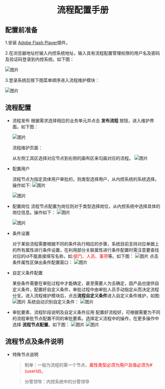 # <center>流程配置手册</center>
## 配置前准备
1.安装 [Adobe Flash Player](ins/flashplayer_install_cn.exe)插件。

2.在浏览器地址栏输入内控系统地址，输入具有流程配置管理权限的用户名及密码及验证码登录到内控系统。如下图：

  ![图片](images/workflow/p1.png)

3.登录系统后按下图菜单顺序进入流程维护模块：

  ![图片](images/workflow/p2.png)

## 流程配置
* 流程发布
  根据需求选择相应的业务单元并点击 **发布流程** 按钮，进入维护界面。如下图：

  ![图片](images/workflow/p3.png)

  流程维护页面：
  
  从左侧工具区选择对应节点到右侧的画布区来勾画对应的流程。
  ![图片](images/workflow/p4.png)
* 配置用户

  流程节点为指定具体用户审批的，则类型选择用户，从内控系统的系统选择。操作如下:
  ![图片](images/workflow/p5.png)

  ![图片](images/workflow/p6.png)

* 配置岗位
  流程节点配置为岗位则对于类型选择岗位，从内控系统中选择具体的岗位信息。操作如下：
  ![图片](images/workflow/p7.png)
  
  ![图片](images/workflow/p8.png)

* 条件设置
  
  对于某些流程需要根据不同的条件执行相应的步骤，系统目前支持对应单据上的所有属性进行条件设置，在利用部分关联属性进行条件配置时需注意要查找对应的id不能直接填写名称，如:<font color='red'>部门、人员、事项</font>等。如下图：
  ![图片](images/workflow/p9.png)
  点击条件属性区弹出条件配置窗口：
  ![图片](images/workflow/p10.png)
 * 自定义条件配置

   某些条件需要在审批过程中才能确定，甚至需要人为去确定，固产品也提供自定义条件，配置好自定义条件，审批过程中由审批人员手动指定从而决定流程分支。进入流程维护模块后，点击**流程自定义条件**进入自定义条件维护，如图:
   ![图片](images/workflow/p11.png)
   系统自动识别自定义条件：
   ![图片](images/workflow/p12.png)
* 审批要素、流程阶段说明及自定义条件应用
  配置好流程好，可根据需要为不同的流程审批节点配置不同的审批要素。选择定义流程中的操作，在更多操作中选择 **流程节点配置**。如下图：
  ![图片](images/workflow/p13.png)
  ![图片](images/workflow/p14.png)
## 流程节点及条件说明
* 特殊节点说明
  > 制单：一般为流程的第一个节点，<font color='red'>属性类型必须为用户且值必须为#{userId}</font>。

  > 分管领导：内控系统中的分管领导
  